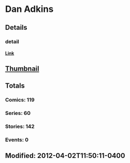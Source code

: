 # Dan  Adkins 
## Details
### detail
#### [Link](http://marvel.com/comics/creators/1212/dan_adkins?utm_campaign=apiRef&utm_source=225578a89fc76f3d20fbffda5d17a88d)
## [Thumbnail](http://i.annihil.us/u/prod/marvel/i/mg/f/30/4bc47cbc8ad18.jpg)
## Totals
### Comics: 119
### Series: 60
### Stories: 142
### Events: 0
## Modified: 2012-04-02T11:50:11-0400